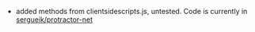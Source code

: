 * added methods from clientsidescripts.js, untested. Code is currently in [sergueik/protractor-net](https://github.com/sergueik/protractor-net)


